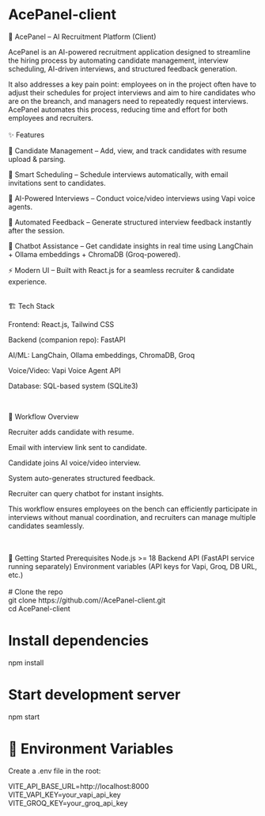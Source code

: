# AcePanel-client
🚀 AcePanel – AI Recruitment Platform (Client)

AcePanel is an AI-powered recruitment application designed to streamline the hiring process by automating candidate management, interview scheduling, AI-driven interviews, and structured feedback generation.

It also addresses a key pain point: employees on in the project often have to adjust their schedules for project interviews and aim to hire candidates who are on the breanch, and managers need to repeatedly request interviews. AcePanel automates this process, reducing time and effort for both employees and recruiters.
<br />
<br />
✨ Features

📂 Candidate Management – Add, view, and track candidates with resume upload & parsing.

📅 Smart Scheduling – Schedule interviews automatically, with email invitations sent to candidates.

🎤 AI-Powered Interviews – Conduct voice/video interviews using Vapi voice agents.

📝 Automated Feedback – Generate structured interview feedback instantly after the session.

🤖 Chatbot Assistance – Get candidate insights in real time using LangChain + Ollama embeddings + ChromaDB (Groq-powered).

⚡ Modern UI – Built with React.js for a seamless recruiter & candidate experience.

<br />
🏗️ Tech Stack

Frontend: React.js, Tailwind CSS

Backend (companion repo): FastAPI

AI/ML: LangChain, Ollama embeddings, ChromaDB, Groq

Voice/Video: Vapi Voice Agent API

Database: SQL-based system (SQLite3)

<br />

📸 Workflow Overview

Recruiter adds candidate with resume.

Email with interview link sent to candidate.

Candidate joins AI voice/video interview.

System auto-generates structured feedback.

Recruiter can query chatbot for instant insights.

This workflow ensures employees on the bench can efficiently participate in interviews without manual coordination, and recruiters can manage multiple candidates seamlessly.

<br />
<br />
🚀 Getting Started
Prerequisites
Node.js >= 18
Backend API (FastAPI service running separately)
Environment variables (API keys for Vapi, Groq, DB URL, etc.)
<br /><br />
# Clone the repo <br />
git clone https://github.com/<your-org>/AcePanel-client.git<br />
cd AcePanel-client

# Install dependencies
npm install

# Start development server
npm start

# 🔑 Environment Variables
Create a .env file in the root:

VITE_API_BASE_URL=http://localhost:8000</br>
VITE_VAPI_KEY=your_vapi_api_key<br/>
VITE_GROQ_KEY=your_groq_api_key



